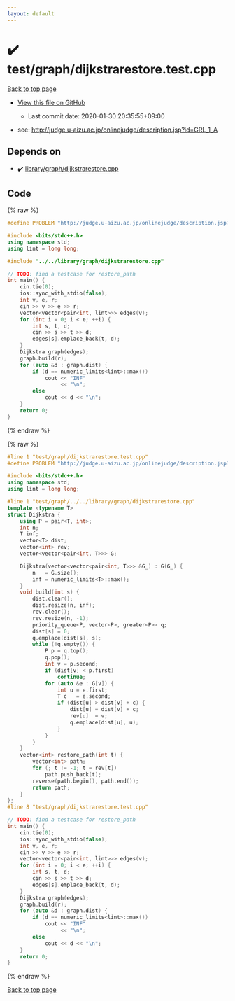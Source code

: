 ```yaml
---
layout: default
---
```


<!-- mathjax config similar to math.stackexchange -->
<script type="text/javascript" async
  src="https://cdnjs.cloudflare.com/ajax/libs/mathjax/2.7.5/MathJax.js?config=TeX-MML-AM_CHTML">
</script>
<script type="text/x-mathjax-config">
  MathJax.Hub.Config({
    TeX: { equationNumbers: { autoNumber: "AMS" }},
    tex2jax: {
      inlineMath: [ ['$','$'] ],
      processEscapes: true
    },
    "HTML-CSS": { matchFontHeight: false },
    displayAlign: "left",
    displayIndent: "2em"
  });
</script>

<script type="text/javascript" src="https://cdnjs.cloudflare.com/ajax/libs/jquery/3.4.1/jquery.min.js"></script>
<script src="https://cdn.jsdelivr.net/npm/jquery-balloon-js@1.1.2/jquery.balloon.min.js" integrity="sha256-ZEYs9VrgAeNuPvs15E39OsyOJaIkXEEt10fzxJ20+2I=" crossorigin="anonymous"></script>
<script type="text/javascript" src="../../../assets/js/copy-button.js"></script>
<link rel="stylesheet" href="../../../assets/css/copy-button.css" />


# :heavy_check_mark: test/graph/dijkstrarestore.test.cpp

<a href="../../../index.html">Back to top page</a>

* <a href="{{ site.github.repository_url }}/blob/master/test/graph/dijkstrarestore.test.cpp">View this file on GitHub</a>
    - Last commit date: 2020-01-30 20:35:55+09:00


* see: <a href="http://judge.u-aizu.ac.jp/onlinejudge/description.jsp?id=GRL_1_A">http://judge.u-aizu.ac.jp/onlinejudge/description.jsp?id=GRL_1_A</a>


## Depends on

* :heavy_check_mark: <a href="../../../library/library/graph/dijkstrarestore.cpp.html">library/graph/dijkstrarestore.cpp</a>


## Code

<a id="unbundled"></a>
{% raw %}
```cpp
#define PROBLEM "http://judge.u-aizu.ac.jp/onlinejudge/description.jsp?id=GRL_1_A"

#include <bits/stdc++.h>
using namespace std;
using lint = long long;

#include "../../library/graph/dijkstrarestore.cpp"

// TODO: find a testcase for restore_path
int main() {
    cin.tie(0);
    ios::sync_with_stdio(false);
    int v, e, r;
    cin >> v >> e >> r;
    vector<vector<pair<int, lint>>> edges(v);
    for (int i = 0; i < e; ++i) {
        int s, t, d;
        cin >> s >> t >> d;
        edges[s].emplace_back(t, d);
    }
    Dijkstra graph(edges);
    graph.build(r);
    for (auto &d : graph.dist) {
        if (d == numeric_limits<lint>::max())
            cout << "INF"
                 << "\n";
        else
            cout << d << "\n";
    }
    return 0;
}
```
{% endraw %}

<a id="bundled"></a>
{% raw %}
```cpp
#line 1 "test/graph/dijkstrarestore.test.cpp"
#define PROBLEM "http://judge.u-aizu.ac.jp/onlinejudge/description.jsp?id=GRL_1_A"

#include <bits/stdc++.h>
using namespace std;
using lint = long long;

#line 1 "test/graph/../../library/graph/dijkstrarestore.cpp"
template <typename T>
struct Dijkstra {
    using P = pair<T, int>;
    int n;
    T inf;
    vector<T> dist;
    vector<int> rev;
    vector<vector<pair<int, T>>> G;

    Dijkstra(vector<vector<pair<int, T>>> &G_) : G(G_) {
        n   = G.size();
        inf = numeric_limits<T>::max();
    }
    void build(int s) {
        dist.clear();
        dist.resize(n, inf);
        rev.clear();
        rev.resize(n, -1);
        priority_queue<P, vector<P>, greater<P>> q;
        dist[s] = 0;
        q.emplace(dist[s], s);
        while (!q.empty()) {
            P p = q.top();
            q.pop();
            int v = p.second;
            if (dist[v] < p.first)
                continue;
            for (auto &e : G[v]) {
                int u = e.first;
                T c   = e.second;
                if (dist[u] > dist[v] + c) {
                    dist[u] = dist[v] + c;
                    rev[u]  = v;
                    q.emplace(dist[u], u);
                }
            }
        }
    }
    vector<int> restore_path(int t) {
        vector<int> path;
        for (; t != -1; t = rev[t])
            path.push_back(t);
        reverse(path.begin(), path.end());
        return path;
    }
};
#line 8 "test/graph/dijkstrarestore.test.cpp"

// TODO: find a testcase for restore_path
int main() {
    cin.tie(0);
    ios::sync_with_stdio(false);
    int v, e, r;
    cin >> v >> e >> r;
    vector<vector<pair<int, lint>>> edges(v);
    for (int i = 0; i < e; ++i) {
        int s, t, d;
        cin >> s >> t >> d;
        edges[s].emplace_back(t, d);
    }
    Dijkstra graph(edges);
    graph.build(r);
    for (auto &d : graph.dist) {
        if (d == numeric_limits<lint>::max())
            cout << "INF"
                 << "\n";
        else
            cout << d << "\n";
    }
    return 0;
}

```
{% endraw %}

<a href="../../../index.html">Back to top page</a>

